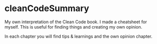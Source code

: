 # cleanCodeSummary
My own interpretation of the Clean Code book. I made a cheatsheet for myself. This is useful for finding things and creating my own opinion.

In each chapter you will find tips & learnings and the own opinion chapter.
